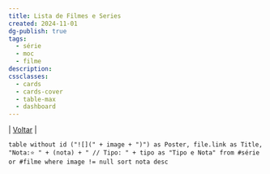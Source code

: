 ```yaml
---
title: Lista de Filmes e Series
created: 2024-11-01
dg-publish: true
tags:
  - série
  - moc
  - filme
description: 
cssclasses:
  - cards
  - cards-cover
  - table-max
  - dashboard
---
```

| [Voltar](index) |
```dataview
table without id ("![](" + image + ")") as Poster, file.link as Title, "Nota:⭐ " + (nota) + " // Tipo: " + tipo as "Tipo e Nota" from #série or #filme where image != null sort nota desc
```

